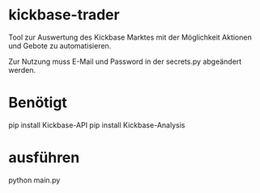 # kickbase-trader
Tool zur Auswertung des Kickbase Marktes mit der Möglichkeit Aktionen und Gebote zu automatisieren.

Zur Nutzung muss E-Mail und Password in der secrets.py abgeändert werden.

# Benötigt

pip install Kickbase-API
pip install Kickbase-Analysis

# ausführen

python main.py
